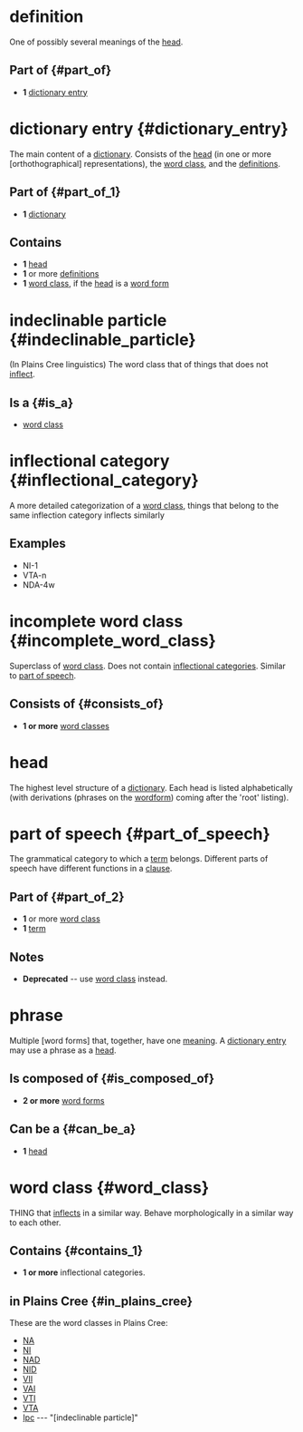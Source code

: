 definition
==========

One of possibly several meanings of the [head](head "wikilink").

Part of {#part_of}
-------

-   **1** [dictionary entry](dictionary_entry "wikilink")

dictionary entry {#dictionary_entry}
================

The main content of a [dictionary](dictionary "wikilink"). Consists of
the [head](head "wikilink") (in one or more \[orthothographical\]
representations), the [word class](word_class "wikilink"), and the
[definitions](definitions "wikilink").

Part of {#part_of_1}
-------

-   **1** [dictionary](dictionary "wikilink")

Contains
--------

-   **1** [head](head "wikilink")
-   **1** or more [definitions](definitions "wikilink")
-   **1** [word class](word_class "wikilink"), if the
    [head](head "wikilink") is a [word form](word_form "wikilink")

indeclinable particle {#indeclinable_particle}
=====================

(In Plains Cree linguistics) The word class that of things that does not
[inflect](inflect "wikilink").

Is a {#is_a}
----

-   [word class](word_class "wikilink")

inflectional category {#inflectional_category}
=====================

A more detailed categorization of a [word class](word_class "wikilink"),
things that belong to the same inflection category inflects similarly

Examples
--------

-   NI-1
-   VTA-n
-   NDA-4w

incomplete word class {#incomplete_word_class}
=====================

Superclass of [word class](word_class "wikilink"). Does not contain
[inflectional categories](inflectional_categories "wikilink"). Similar
to [part of speech](part_of_speech "wikilink").

Consists of {#consists_of}
-----------

-   **1 or more** [word classes](word_classes "wikilink")

head
====

The highest level structure of a [dictionary](dictionary "wikilink").
Each head is listed alphabetically (with derivations (phrases on the
[wordform](wordform "wikilink")) coming after the \'root\' listing).

part of speech {#part_of_speech}
==============

The grammatical category to which a [term](term "wikilink") belongs.
Different parts of speech have different functions in a
[clause](clause "wikilink").

Part of {#part_of_2}
-------

-   **1** or more [word class](word_class "wikilink")
-   **1** [term](term "wikilink")

Notes
-----

-   **Deprecated** \-- use [word class](word_class "wikilink") instead.

phrase
======

Multiple \[word forms\] that, together, have one
[meaning](meaning "wikilink"). A [dictionary
entry](dictionary_entry "wikilink") may use a phrase as a
[head](head "wikilink").

Is composed of {#is_composed_of}
--------------

-   **2 or more** [word forms](word_forms "wikilink")

Can be a {#can_be_a}
--------

-   **1** [head](head "wikilink")

word class {#word_class}
==========

THING that [inflects](inflects "wikilink") in a similar way. Behave
morphologically in a similar way to each other.

Contains {#contains_1}
--------

-   **1 or more** inflectional categories.

in Plains Cree {#in_plains_cree}
--------------

These are the word classes in Plains Cree:

-   [NA](NA "wikilink")
-   [NI](NI "wikilink")
-   [NAD](NAD "wikilink")
-   [NID](NID "wikilink")
-   [VII](VII "wikilink")
-   [VAI](VAI "wikilink")
-   [VTI](VTI "wikilink")
-   [VTA](VTA "wikilink")
-   [Ipc](Ipc "wikilink") \-\-- \"\[indeclinable particle\]\"
